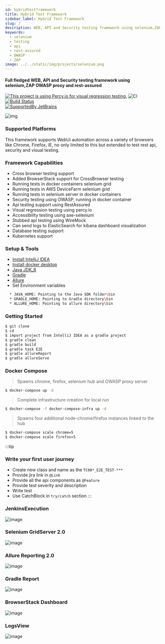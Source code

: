 ```yaml
---
id: hybridtestframework
title: Hybrid Test Framework
sidebar_label: Hybrid Test Framework
slug: /
description: WEB, API and Security testing framework using selenium,ZAP OWASP proxy and rest-assured
keywords:
  - selenium
  - testing
  - api
  - rest-assured
  - OWASP
  - ZAP
image: ../../static/img/projects/selenium.png 
---
```

#### Full fledged WEB, API and Security testing framework using selenium,ZAP OWASP proxy and rest-assured

[![This project is using Percy.io for visual regression testing.](https://percy.io/static/images/percy-badge.svg)](https://percy.io/CypressTest/Selenium)
![CI](https://github.com/dipjyotimetia/HybridTestFramewrok/workflows/CI/badge.svg)
[![Build Status](https://dev.azure.com/dipjyoti/OpensourceProjects/_apis/build/status/dipjyotimetia.HybridTestFramewrok?branchName=master)](https://dev.azure.com/dipjyoti/OpensourceProjects/_build/latest?definitionId=7&branchName=master)  
[![SupportedBy JetBrains](../../static/img/projects/jetbrains.svg)](https://www.jetbrains.com/?from=HybridTestFramework)

![img](../../static/img/projects/selenium.png)      

### Supported Platforms  
This framework supports WebUi automation across a variety of browsers like Chrome, Firefox, IE, no only limited to this but extended to test rest api, security and visual testing.

### Framework Capabilities
* Cross browser testing support
* Added BrowserStack support for CrossBrowser testing
* Running tests in docker containers selenium grid
* Running tests in AWS DeviceFarm selenium grid
* Running tests in selenium server in docker containers
* Security testing using OWASP, running in docker container
* Api testing support using RestAssured
* Visual regression testing using percy.io
* Accessibility testing using axe-selenium
* Stubbed api testing using WireMock
* Can send logs to ElasticSearch for kibana dashboard visualization
* Database testing support
* Kubernetes support
    
### Setup & Tools
* [Install IntelliJ IDEA](https://www.jetbrains.com/idea/download/)
* [Install docker desktop](https://www.docker.com/products/docker-desktop)
* [Java JDK_8](https://docs.aws.amazon.com/corretto/latest/corretto-8-ug/downloads-list.html)
* [Gradle](https://gradle.org/next-steps/?version=6.4&format=bin)
* [Allure](https://github.com/allure-framework/allure2/archive/2.13.8.zip)    
* Set Environment variables  
```bash    
  * JAVA_HOME: Pointing to the Java SDK folder\bin
  * GRADLE_HOME: Pointing to Gradle directory\bin      
  * ALLURE_HOME: Pointing to allure directory\bin  
```
### Getting Started
```bash
$ git clone 
$ cd 
$ import project from IntelliJ IDEA as a gradle project
$ gradle clean
$ gradle build
$ gradle task E2E
$ gradle allureReport
$ gradle allureServe
```
### Docker Compose
> Spawns chrome, firefox, selenium hub and OWASP proxy server    
```bash
$ docker-compose up -d
```
> Complete infrastructure creation for local run
```bash
$ docker-compose -f docker-compose-infra up -d
```
> Spawns four additional node-chrome/firefox instances linked to the hub
```bash
$ docker-compose scale chrome=5
$ docker-compose scale firefox=5
```
:::tip
### Write your first user journey
 - Create new class and name as the `TC00*_E2E_TEST-***`
 - Provide jira link in `@Link`
 - Provide all the api components as `@Feature`
 - Provide test severity and description
 - Write test
 - Use CatchBlock in `try/catch` section
:::

### JenkinsExecution  
![image](../../static/img/projects/jenkinsExecution.png)  

### Selenium GridServer 2.0
![image](../../static/img/projects/seleniumGrid.png)    

### Allure Reporting 2.0
![image](../../static/img/projects/allureReport.png)    

### Gradle Report
![image](../../static/img/projects/gradleReport.png)  

### BrowserStack Dashboard
![image](../../static/img/projects/browserStack.png)      

### LogsView
![image](../../static/img/projects/logs.png)